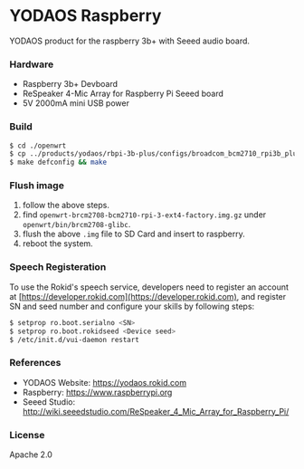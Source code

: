 # YODAOS Raspberry

YODAOS product for the raspberry 3b+ with Seeed audio board.

### Hardware

- Raspberry 3b+ Devboard
- ReSpeaker 4-Mic Array for Raspberry Pi Seeed board
- 5V 2000mA mini USB power

### Build

```bash
$ cd ./openwrt
$ cp ../products/yodaos/rbpi-3b-plus/configs/broadcom_bcm2710_rpi3b_plus_defconfig .config
$ make defconfig && make
```

### Flush image

1. follow the above steps.
2. find `openwrt-brcm2708-bcm2710-rpi-3-ext4-factory.img.gz` under `openwrt/bin/brcm2708-glibc`.
3. flush the above `.img` file to SD Card and insert to raspberry.
4. reboot the system.

### Speech Registeration

To use the Rokid's speech service, developers need to register an account at [https://developer.rokid.com](https://developer.rokid.com),
and register SN and seed number and configure your skills by following steps:

```bash
$ setprop ro.boot.serialno <SN>
$ setprop ro.boot.rokidseed <Device seed>
$ /etc/init.d/vui-daemon restart
```

### References

- YODAOS Website: https://yodaos.rokid.com
- Raspberry: https://www.raspberrypi.org
- Seeed Studio: http://wiki.seeedstudio.com/ReSpeaker_4_Mic_Array_for_Raspberry_Pi/

### License

Apache 2.0
